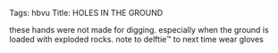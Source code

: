 Tags: hbvu
Title: HOLES IN THE GROUND
  
these hands were not made for digging. especially when the ground is loaded with exploded rocks. note to delftie™ to next time wear gloves